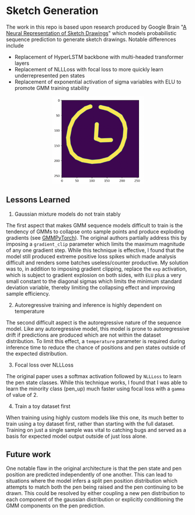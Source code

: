 # Sketch Generation #
The work in this repo is based upon research produced by Google Brain "[A Neural Representation of Sketch Drawings](https://arxiv.org/pdf/1704.03477)" which models probabilistic sequence prediction to generate sketch drawings. Notable differences include
* Replacement of HyperLSTM backbone with multi-headed transformer layers
* Replacement of NLLLoss with focal loss to more quickly learn underrepresented pen states
* Replacement of exponential activation of sigma variables with ELU to promote GMM training stability

<p align="center">
<img width="50%" src="assets/clock_generation.png" alt="Example Optimization"/>
</p>

## Lessons Learned ##
1. Gaussian mixture models do not train stably

The first aspect that makes GMM sequence models difficult to train is the tendency of GMMs to collapse onto sample points and produce exploding gradients (see [GMMPyTorch](https://github.com/kylesayrs/GMMPytorch)). The original authors partially address this by imposing a `gradient_clip` parameter which limits the maximum magnitude of any one gradient step. While this technique is effective, I found that the model still produced extreme positive loss spikes which made analysis difficult and renders some batches useless/counter productive. My solution was to, in addition to imposing gradient clipping, replace the `exp` activation, which is subject to gradient explosion on both sides, with `ELU` plus a very small constant to the diagonal sigmas which limits the minimum standard deviation variable, thereby limiting the collapsing effect and improving sample efficiency.

2. Autoregressive training and inference is highly dependent on temperature

The second difficult aspect is the autoregressive nature of the sequence model. Like any autoregressive model, this model is prone to autoregressive drift if predictions are produced which are not within the dataset distribution. To limit this effect, a `temperature` parameter is required during inference time to reduce the chance of positions and pen states outside of the expected distribution.

3. Focal loss over NLLLoss

The original paper uses a softmax activation followed by `NLLLoss` to learn the pen state classes. While this technique works, I found that I was able to learn the minority class (pen_up) much faster using focal loss with a `gamma` of value of 2.

4. Train a toy dataset first

When training using highly custom models like this one, its much better to train using a toy dataset first, rather than starting with the full dataset. Training on just a single sample was vital to catching bugs and served as a basis for expected model output outside of just loss alone.


## Future work ##
One notable flaw in the original architecture is that the pen state and pen position are predicted independently of one another. This can lead to situations where the model infers a split pen position  distribution which attempts to match both the pen being raised and the pen continuing to be drawn. This could be resolved by either coupling a new pen distribution to each component of the gaussian distribution or explicitly conditioning the GMM components on the pen prediction.
